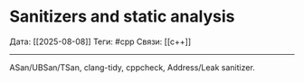 # Sanitizers and static analysis

Дата: [[2025-08-08]]
Теги: #cpp
Связи: [[c++]]

---

ASan/UBSan/TSan, clang-tidy, cppcheck, Address/Leak sanitizer.

